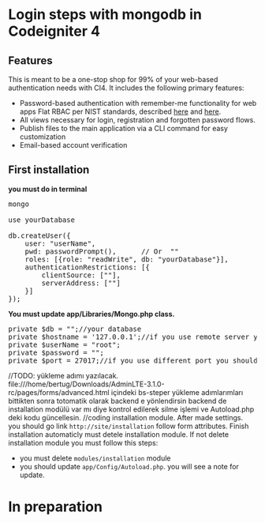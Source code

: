 # Login steps with mongodb in Codeigniter 4

## Features

This is meant to be a one-stop shop for 99% of your web-based authentication needs with CI4. It includes the following primary features:

<ul>
<li>Password-based authentication with remember-me functionality for web apps
Flat RBAC per NIST standards, described <a href="https://csrc.nist.gov/Projects/Role-Based-Access-Control">here</a> and <a href="https://www.semanticscholar.org/paper/A-formal-model-for-flat-role-based-access-control-Khayat-Abdallah/aeb1e9676e2d7694f268377fc22bdb510a13fab7?p2df">here</a>.</li>
<li>All views necessary for login, registration and forgotten password flows.</li>
<li>Publish files to the main application via a CLI command for easy customization</li>
<li>Email-based account verification</li>
</ul>

## First installation

**you must do in terminal**

<pre>
mongo

use yourDatabase

db.createUser({
    user: "userName",
    pwd: passwordPrompt(),      // Or  "<cleartext password>"
    roles: [{role: "readWrite", db: "yourDatabase"}],
    authenticationRestrictions: [{
        clientSource: [""],
        serverAddress: [""]
    }]
});
</pre>

**You must update app/Libraries/Mongo.php class.**

<pre>
private $db = "";//your database
private $hostname = '127.0.0.1';//if you use remote server you should change host address
private $userName = "root";
private $password = "";
private $port = 27017;//if you use different port you should change port address
</pre>

//TODO: yükleme adımı yazılacak. file:///home/bertug/Downloads/AdminLTE-3.1.0-rc/pages/forms/advanced.html içindeki bs-steper yükleme adımlarımları bittikten sonra totomatik olarak backend e yönlendirsin backend de installation modülü var mı diye kontrol edilerek silme işlemi ve Autoload.php deki kodu güncellesin.
//coding installation module.
After made settings. you should go link `http://site/installation` follow form attributes. Finish installation automaticly must detele installation module. If not delete installation module you must follow this steps:
<ul>
<li>you must delete <code>modules/installation</code> module</li>
<li>you should update <code>app/Config/Autoload.php</code>. you will see a note for update.</li>
</ul>

# In preparation
